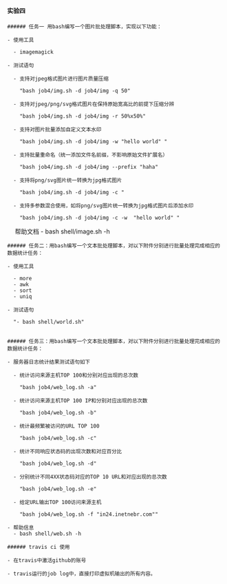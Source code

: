 #### 实验四

	###### 任务一 用bash编写一个图片批处理脚本，实现以下功能：
	
	- 使用工具
	
	  - imagemagick
	
	- 测试语句
	
	  - 支持对jpeg格式图片进行图片质量压缩
	
	    "bash job4/img.sh -d job4/img -q 50"
	
	  - 支持对jpeg/png/svg格式图片在保持原始宽高比的前提下压缩分辨
	
	    "bash job4/img.sh -d job4/img -r 50%x50%"
	
	  - 支持对图片批量添加自定义文本水印
	
	    "bash job4/img.sh -d job4/img -w "hello world" "
	
	  - 支持批量重命名（统一添加文件名前缀，不影响原始文件扩展名）
	
	    "bash job4/img.sh -d job4/img --prefix "haha"
	
	  - 支持将png/svg图片统一转换为jpg格式图片
	
	    "bash job4/img.sh -d job4/img -c "
	
	  - 支持多参数混合使用，如将png/svg图片统一转换为jpg格式图片后添加水印
	
	    "bash job4/img.sh -d job4/img -c -w  "hello world" "
　  帮助文档
	  - bash shell/image.sh -h  


	
	###### 任务二：用bash编写一个文本批处理脚本，对以下附件分别进行批量处理完成相应的数据统计任务：
	
	- 使用工具
	
	  - more
	  - awk 
	  - sort
	  - uniq
	
	- 测试语句
	
	  "- bash shell/world.sh"
	

	###### 任务三：用bash编写一个文本批处理脚本，对以下附件分别进行批量处理完成相应的数据统计任务：
	
	- 服务器日志统计结果测试语句如下
	
	  - 统计访问来源主机TOP 100和分别对应出现的总次数
	
	    "bash job4/web_log.sh -a"
	
	  - 统计访问来源主机TOP 100 IP和分别对应出现的总次数
	
	    "bash job4/web_log.sh -b"
	
	  - 统计最频繁被访问的URL TOP 100
	
	    "bash job4/web_log.sh -c"
	
	  - 统计不同响应状态码的出现次数和对应百分比
	
	    "bash job4/web_log.sh -d"
	
	  - 分别统计不同4XX状态码对应的TOP 10 URL和对应出现的总次数
	
	    "bash job4/web_log.sh -e"
	
	  - 给定URL输出TOP 100访问来源主机
	
	    "bash job4/web_log.sh -f "in24.inetnebr.com""
	
	- 帮助信息
	  - bash shell/web.sh -h
	
	###### travis ci 使用
	
	- 在travis中激活github的账号
	
	- travis运行的job log中，直接打印虚拟机输出的所有内容。